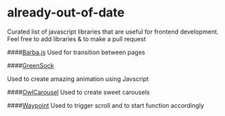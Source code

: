 # already-out-of-date

 Curated list of javascript libraries that are useful for frontend development. 
 Feel free to add libraries & to make a pull request 
 
 
 ####[Barba.js](https://github.com/luruke/barba.js) 
 Used for transition between pages
 
 ####[GreenSock](https://github.com/greensock/GreenSock-JS)
 
 Used to create amazing animation using Javscript
 
 ####[OwlCarousel](https://github.com/OwlCarousel2/OwlCarousel2)
 Used to create sweet carousels
 
 
 ####[Waypoint](https://github.com/imakewebthings/waypoints)
 Used to trigger scroll and to start function accordingly
 
 
 